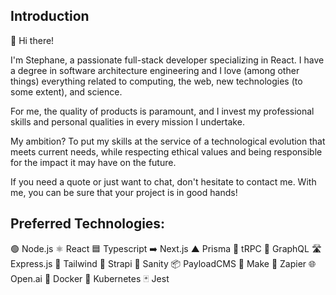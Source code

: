 
## Introduction
👋 Hi there!

I'm Stephane, a passionate full-stack developer specializing in React. I have a degree in software architecture engineering and I love (among other things) everything related to computing, the web, new technologies (to some extent), and science.

For me, the quality of products is paramount, and I invest my professional skills and personal qualities in every mission I undertake.

My ambition? To put my skills at the service of a technological evolution that meets current needs, while respecting ethical values and being responsible for the impact it may have on the future.

If you need a quote or just want to chat, don't hesitate to contact me. With me, you can be sure that your project is in good hands!

## Preferred Technologies:
🟢 Node.js
⚛️ React
🟦 Typescript
➡️ Next.js
▲ Prisma
🚀 tRPC
🔮 GraphQL
🛣️ Express.js
🎨 Tailwind
🦄 Strapi
🧠 Sanity
📦 PayloadCMS
🔨 Make
🤖 Zapier
🌐 Open.ai
🐳 Docker
🚢 Kubernetes
🃏 Jest

<!--
**Qwanticode/qwanticode** is a ✨ _special_ ✨ repository because its `README.md` (this file) appears on your GitHub profile.

Here are some ideas to get you started:

- 🔭 I’m currently working on ...
- 🌱 I’m currently learning ...
- 👯 I’m looking to collaborate on ...
- 🤔 I’m looking for help with ...
- 💬 Ask me about ...
- 📫 How to reach me: ...
- 😄 Pronouns: ...
- ⚡ Fun fact: ...
-->

